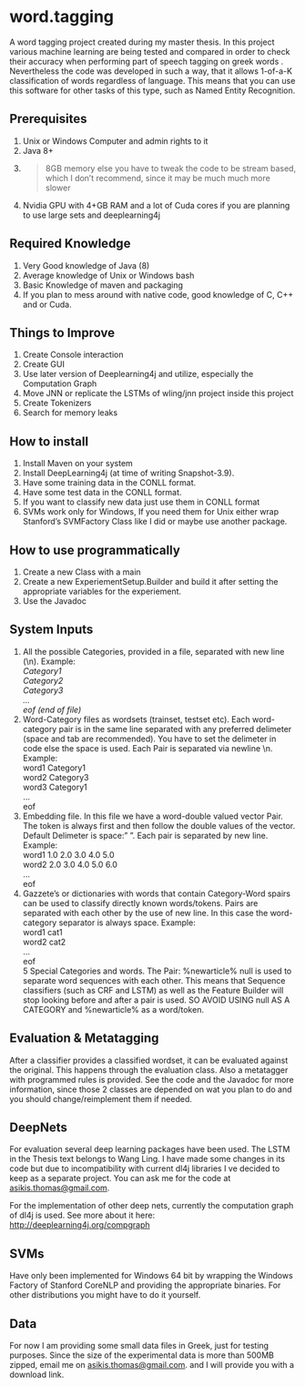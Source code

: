 # word.tagging
A word tagging project created during my master thesis. In this project various machine learning are being tested and compared in order to check their accuracy when performing part of speech tagging on greek words 
. Nevertheless the code was developed in such a way, that it allows 1-of-a-K classification of words regardless of language. This means that you can use this software for other tasks of this type, such as Named Entity Recognition.

## Prerequisites
 1.   Unix or Windows Computer and admin rights to it
 2.   Java 8+
 3.   >8GB memory else you have to tweak the code to be stream based, which I don’t recommend, since it may be much much more slower
 4.   Nvidia GPU with 4+GB RAM and a lot of Cuda cores if you are planning to use large sets and deeplearning4j

## Required Knowledge
 1.   Very Good knowledge of Java (8)
 2.   Average knowledge of Unix or Windows bash
 3.   Basic Knowledge of maven and packaging
 4.   If you plan to mess around with native code, good knowledge of C, C++ and or Cuda.

## Things to Improve
 1.   Create Console interaction
 2.   Create GUI
 3.   Use later version of Deeplearning4j and utilize, especially the Computation Graph
 4.   Move JNN or replicate the LSTMs of wling/jnn project inside this project
 5.   Create Tokenizers
 6.   Search for memory leaks

## How to install
 1.   Install Maven on your system
 2.   Install DeepLearning4j (at time of writing Snapshot-3.9). 
 3.   Have some training data in the CONLL format.
 4.   Have some test data in the CONLL format.
 5.   If you want to classify new data just use them in CONLL format
 6.   SVMs work only for Windows, If you need them for Unix either wrap Stanford’s SVMFactory Class like I did or maybe use another package.

## How to use programmatically
 1.   Create a new Class with a main
 2.   Create a new ExperiementSetup.Builder and build it after setting the appropriate variables for the experiement.
 3.   Use the Javadoc

## System Inputs
 1.  All the possible Categories, provided in a file, separated with new line (\n). Example:  
  *Category1*  
  *Category2*  
  *Category3*  
  *…*  
  *eof (end of file)*
 2.   Word-Category files as wordsets (trainset, testset etc). Each word-category pair is in the same line separated with any preferred delimeter (space and tab are recommended). You have to set the delimeter in code else the space is used. Each Pair is separated via newline \n. Example:  
  word1 Category1  
  word2 Category3  
  word3 Category1  
  …  
  eof  
 3.   Embedding file. In this file we have a word-double valued vector Pair. The token is always first and then follow the double values of the vector. Default Delimeter is space:” ”. Each pair is separated by new line. Example:  
  word1 1.0 2.0 3.0 4.0 5.0  
  word2 2.0 3.0 4.0 5.0 6.0  
  …  
  eof  
 4.   Gazzete’s or dictionaries with words that contain Category-Word spairs can be used to classify directly known words/tokens. Pairs are separated with each other by the use of new line. In this case the word-category separator is always space. Example:  
  word1 cat1  
  word2 cat2  
  …  
  eof  
 5   Special Categories and words. The Pair: 
     %newarticle% null
  is used  to separate word sequences with each other. This means that Sequence classifiers (such as CRF and LSTM) as well as the Feature Builder will stop looking before and after a pair is used. SO AVOID USING null AS A CATEGORY and %newarticle% as a word/token. 

## Evaluation & Metatagging
   After a classifier provides a classified wordset, it can be evaluated against the original. This happens through the evaluation class. Also a metatagger with programmed rules is provided. See the code and the Javadoc for more information, since those 2 classes are depended on wat you plan to do and you should change/reimplement them if needed. 

## DeepNets
   For evaluation several deep learning packages have been used. The LSTM in the Thesis text belongs to Wang Ling. I have made some changes in its code but due to incompatibility with current dl4j libraries I ve decided to keep as a separate project. You can ask me for the code at asikis.thomas@gmail.com.

   For the implementation of other deep nets, currently the computation graph of dl4j is used. See more about it here: http://deeplearning4j.org/compgraph

## SVMs
   Have only been implemented for Windows 64 bit by wrapping the Windows Factory of Stanford CoreNLP and providing the appropriate binaries. For other distributions you might have to do it yourself.

## Data
   For now I am providing some small data files in Greek, just for testing purposes. Since the size of the experimental data is more than 500MB zipped, email me on asikis.thomas@gmail.com. and I will provide you with a download link.


